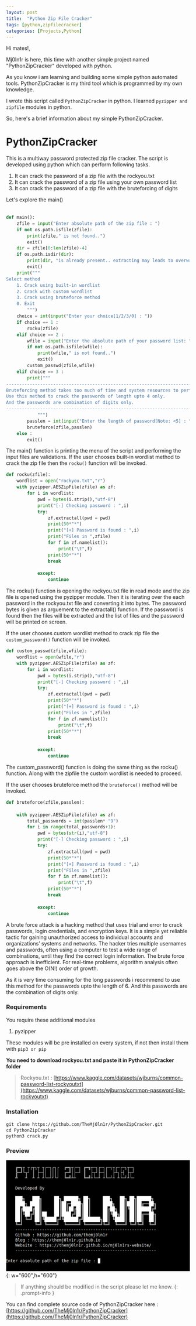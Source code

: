 ```yaml
---
layout: post
title:  "Python Zip File Cracker"
tags: [python,zipfilecracker]
categories: [Projects,Python]
---
```


Hi mates!,

Mj0ln1r is here, this time with another simple project named "PythonZipCracker" developed with python.

As you know i am learning and building some simple python automated tools. PythonZipCracker is my third tool which is programmed by my own knowledge.

I wrote this script called `PythonZipCracker` in python. I learned `pyzipper and zipfile` modules in python.

So, here's a brief information about my simple PythonZipCracker.


# PythonZipCracker

This is a multiway password protected zip file cracker. The script is developed using python which can perform following tasks.

1. It can crack the password of a zip file with the rockyou.txt
2. It can crack the password of a zip file using your own password list
3. It can crack the password of a zip file with the bruteforcing of digits

Let's explore the main()


```python

def main():
	zfile = input("Enter absolute path of the zip file : ")
	if not os.path.isfile(zfile):
		print(zfile," is not found..")
		exit()
	dir = zfile[0:len(zfile)-4]
	if os.path.isdir(dir):
		print(dir, "is already present.. extracting may leads to overwrite of old files.")
		exit()
	print("""
Select method 
	1. Crack using built-in wordlist
	2. Crack with custom wordlist
	3. Crack using bruteforce method
	0. Exit
		""")
	choice = int(input("Enter your choice[1/2/3/0] : "))
	if choice == 1 :
		rocku(zfile)
	elif choice == 2 :
		wfile = input("Enter the absolute path of your password list: ")
		if not os.path.isfile(wfile):
			print(wfile," is not found..")
			exit()
		custom_passwd(zfile,wfile)
	elif choice == 3 :
		print("""
----------------------------------------------------------------------------
Bruteforcing method takes too much of time and system resources to perform..
Use this method to crack the passwords of length upto 4 only.
And the passwords are combination of digits only.
----------------------------------------------------------------------------
			""")
		passlen = int(input("Enter the length of password[Note: <5] : "))
		bruteforce(zfile,passlen)
	else :
		exit()
```
The main() function is printing the menu of the script and performing the input files are validations.
If the user chooses built-in wordlist method to crack the zip file then the `rocku()` function will be invoked.
```python
def rocku(zfile):
	wordlist = open("rockyou.txt","r")
	with pyzipper.AESZipFile(zfile) as zf:
		for i in wordlist:
			pwd = bytes(i.strip(),"utf-8")
			print("[-] Checking password : ",i)
			try:
				zf.extractall(pwd = pwd)
				print(50*"*")
				print("[+] Password is found : ",i)
				print("Files in ",zfile)
				for f in zf.namelist():
					print("\t",f)
				print(50*"*")
				break
		
			except:
				continue
```
The rocku() function is opening the rockyou.txt file in read mode and the zip file is opened using the pyzipper module. Then it is iterating over the each password in the rockyou.txt file and converting it into bytes. The password bytes is given as arguement to the extractall() function. If the password is found then the files will be extracted and the list of files and the password will be printed on screen. 

If the user chooses custom wordlist method to crack zip file the `custom_password()` function will be invoked.

```python
def custom_passwd(zfile,wfile):
	wordlist = open(wfile,"r")
	with pyzipper.AESZipFile(zfile) as zf:
		for i in wordlist:
			pwd = bytes(i.strip(),"utf-8")
			print("[-] Checking password : ",i)
			try:
				zf.extractall(pwd = pwd)
				print(50*"*")
				print("[+] Password is found : ",i)
				print("Files in ",zfile)
				for f in zf.namelist():
					print("\t",f)
				print(50*"*")
				break
		
			except:
				continue

```
The custom_password() function is doing the same thing as the rocku() function. Along with the zipfile the custom wordlist is needed to proceed.

If the user chooses bruteforce method the `bruteforce()` method will be invoked.
```python
def bruteforce(zfile,passlen):

	with pyzipper.AESZipFile(zfile) as zf:
		total_passwords = int(passlen* "9")
		for i in range(total_passwords+1):
			pwd = bytes(str(i),"utf-8")
			print("[-] Checking password : ",i)
			try:
				zf.extractall(pwd = pwd)
				print(50*"*")
				print("[+] Password is found : ",i)
				print("Files in ",zfile)
				for f in zf.namelist():
					print("\t",f)
				print(50*"*")
				break
		
			except:
				continue

```
A brute force attack is a hacking method that uses trial and error to crack passwords, login credentials, and encryption keys. It is a simple yet reliable tactic for gaining unauthorized access to individual accounts and organizations’ systems and networks. The hacker tries multiple usernames and passwords, often using a computer to test a wide range of combinations, until they find the correct login information.
The brute force approach is inefficient. For real-time problems, algorithm analysis often goes above the O(N!) order of growth.

As it is very time consuming for the long passwords i recommend to use this method for the passwords upto the length of 6. And this passwords are the combination of digits only.

### Requirements

You require these additional modules 

1. pyzipper

These modules will be pre installed on every system, if not then install them with `pip3 or pip`

**You need to download rockyou.txt and paste it in PythonZipCracker folder**
>Rockyou.txt : [https://www.kaggle.com/datasets/wjburns/common-password-list-rockyoutxt](https://www.kaggle.com/datasets/wjburns/common-password-list-rockyoutxt)

### Installation

```text 
git clone https://github.com/TheMj0ln1r/PythonZipCracker.git
cd PythonZipCracker
python3 crack.py
```
### Preview

![Preview](/assets/img/project_img/pythonzipcrack.png){: w="600",h="600"}

> If anything should be modified in the script please let me know.
{: .prompt-info }

You can find complete source code of PythonZipCracker here : [https://github.com/TheMj0ln1r/PythonZipCracker](https://github.com/TheMj0ln1r/PythonZipCracker)
